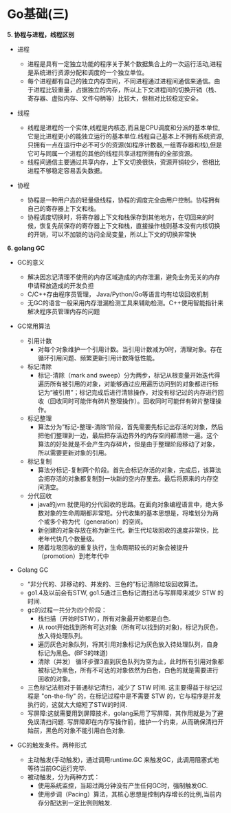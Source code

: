 # Go基础(三)
**5. 协程与进程，线程区别**
- 进程
    - 进程是具有一定独立功能的程序关于某个数据集合上的一次运行活动,进程是系统进行资源分配和调度的一个独立单位。
    - 每个进程都有自己的独立内存空间，不同进程通过进程间通信来通信。由于进程比较重量，占据独立的内存，所以上下文进程间的切换开销（栈、寄存器、虚拟内存、文件句柄等）比较大，但相对比较稳定安全。

- 线程
    - 线程是进程的一个实体,线程是内核态,而且是CPU调度和分派的基本单位,它是比进程更小的能独立运行的基本单位.线程自己基本上不拥有系统资源,只拥有一点在运行中必不可少的资源(如程序计数器,一组寄存器和栈),但是它可与同属一个进程的其他的线程共享进程所拥有的全部资源。
    - 线程间通信主要通过共享内存，上下文切换很快，资源开销较少，但相比进程不够稳定容易丢失数据。

- 协程
    - 协程是一种用户态的轻量级线程，协程的调度完全由用户控制。协程拥有自己的寄存器上下文和栈。
    - 协程调度切换时，将寄存器上下文和栈保存到其他地方，在切回来的时候，恢复先前保存的寄存器上下文和栈，直接操作栈则基本没有内核切换的开销，可以不加锁的访问全局变量，所以上下文的切换非常快

**6. golang GC**
- GC的意义
    - 解决因忘记清理不使用的内存区域造成的内存泄漏，避免业务无关的内存申请释放造成的开发负担
    - C/C++存由程序员管理， Java/Python/Go等语言均有垃圾回收机制
    - 无GC的语言一般采用内存泄漏检测工具来辅助检测。C++使用智能指针来解决程序员管理内存的问题
- GC常用算法
    - 引用计数
        - 对每个对象维护一个引用计数。当引用计数减为0时，清理对象。存在循环引用问题、频繁更新引用计数降低性能。
    - 标记清除
        - 标记-清除（mark and sweep）分为两步，标记从根变量开始迭代得遍历所有被引用的对象，对能够通过应用遍历访问到的对象都进行标记为“被引用”；标记完成后进行清除操作，对没有标记过的内存进行回收（回收同时可能伴有碎片整理操作）。回收同时可能伴有碎片整理操作。
    - 标记整理
        - 算法分为”标记-整理-清除“阶段，首先需要先标记出存活的对象，然后把他们整理到一边，最后把存活边界外的内存空间都清除一遍。这个算法的好处就是不会产生内存碎片，但是由于整理阶段移动了对象，所以需要更新对象的引用。
    - 标记复制
        - 算法分标记-复制两个阶段。首先会标记存活的对象，完成后，该算法会把存活的对象都复制到一块新的空内存里去。最后将原来的内存空间清空。
    - 分代回收
        - java的jvm 就使用的分代回收的思路。在面向对象编程语言中，绝大多数对象的生命周期都非常短。分代收集的基本思想是，将堆划分为两个或多个称为代（generation）的空间。
        - 新创建的对象存放在称为新生代。新生代垃圾回收的速度非常快，比老年代快几个数量级。
        - 随着垃圾回收的重复执行，生命周期较长的对象会被提升（promotion）到老年代中


- Golang GC
    - “非分代的、非移动的、并发的、三色的”标记清除垃圾回收算法。
    - go1.4及以前会有STW, go1.5通过三色标记清扫法与写屏障来减少 STW 的时间.
    - gc的过程一共分为四个阶段：
        - 栈扫描（开始时STW），所有对象最开始都是白色.
        - 从 root开始找到所有可达对象（所有可以找到的对象)，标记为灰色，放入待处理队列。
        - 遍历灰色对象队列，将其引用对象标记为灰色放入待处理队列，自身标记为黑色。(BFS的味道)
        - 清除（并发） 循环步骤3直到灰色队列为空为止，此时所有引用对象都被标记为黑色，所有不可达的对象依然为白色，白色的就是需要进行回收的对象。
    - 三色标记法相对于普通标记清扫，减少了 STW 时间. 这主要得益于标记过程是 "on-the-fly" 的，在标记过程中是不需要 STW 的，它与程序是并发执行的，这就大大缩短了STW的时间.
    - 写屏障:这就需要用到屏障技术，golang采用了写屏障，其作用就是为了避免误清扫问题. 写屏障即在内存写操作前，维护一个约束，从而确保清扫开始前，黑色的对象不能引用白色对象.
- GC的触发条件。两种形式
    - 主动触发(手动触发)，通过调用runtime.GC 来触发GC，此调用阻塞式地等待当前GC运行完毕.
    - 被动触发，分为两种方式：
        - 使用系统监控，当超过两分钟没有产生任何GC时，强制触发GC.
        - 使用步调（Pacing）算法，其核心思想是控制内存增长的比例,当前内存分配达到一定比例则触发.


